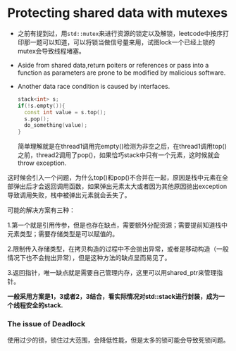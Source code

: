 # Protecting shared data with mutexes

* 之前有提到过，用```std::mutex```来进行资源的锁定以及解锁，leetcode中按序打印那一题可以知道，可以将锁当做信号量来用，试图lock一个已经上锁的mutex会导致线程堵塞。

* Aside from shared data,return poiters or references or pass into a function as parameters are prone to be modified by malicious software.

* Another data race condition is caused by interfaces.
  ```c++
  stack<int> s;
  if(!s.empty()){
    const int value = s.top();
    s.pop();
    do_something(value);
  }
  ```

  简单理解就是在thread1调用完empty()检测为非空之后，在thread1调用top()之前，thread2调用了pop()，如果恰巧stack中只有一个元素，这时候就会throw exception.

这时候会引入一个问题，为什么top()和pop()不合并在一起，原因是栈中元素在全部弹出后才会返回调用函数，如果弹出元素太大或者因为其他原因抛出exception导致调用失败，栈中被弹出元素就会丢失了。

可能的解决方案有三种：

1.第一个就是引用传参，但是也存在缺点，需要额外分配资源；需要提前知道栈中元素类型；需要存储类型是可以赋值的。

2.限制传入存储类型，在拷贝构造的过程中不会抛出异常，或者是移动构造（一般情况下也不会抛出异常），但是这种方法的缺点显而易见了。

3.返回指针，唯一缺点就是需要自己管理内存，这里可以用shared_ptr来管理指针。

**一般采用方案是1，3或者2，3结合，看实际情况对std::stack进行封装，成为一个线程安全的stack.**

### The issue of Deadlock

使用过少的锁，锁住过大范围，会降低性能，但是太多的锁可能会导致死锁问题。

